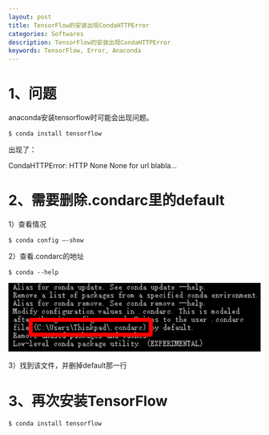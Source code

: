 ```yaml
---
layout: post
title: TensorFlow的安装出现CondaHTTPError
categories: Softwares
description: TensorFlow的安装出现CondaHTTPError
keywords: TensorFlow, Error, Anaconda
---
```


# 1、问题
anaconda安装tensorflow时可能会出现问题。
```
$ conda install tensorflow
```

出现了：

CondaHTTPError: HTTP None None for url blabla...

# 2、需要删除.condarc里的default

1）查看情况

```
$ conda config –-show
```

2）查看.condarc的地址

```
$ conda --help
```

<img src="/images/posts/2018-3-29-TensorFlow-Install-ERROR/condarc_address.png" width="600" alt="condarc文件的地址" />

3）找到该文件，并删掉default那一行

# 3、再次安装TensorFlow
```
$ conda install tensorflow
```



